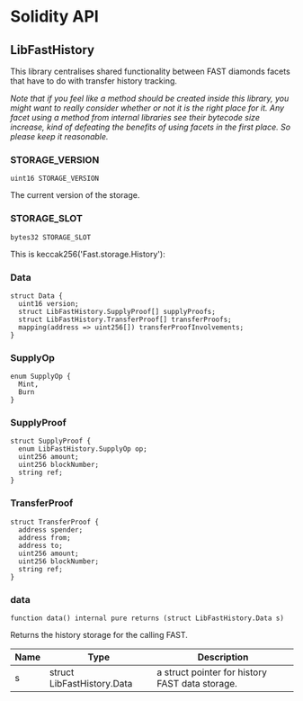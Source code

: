 # Solidity API

## LibFastHistory

This library centralises shared functionality between FAST diamonds facets that have to do with transfer
history tracking.

_Note that if you feel like a method should be created inside this library, you might want to really consider
whether or not it is the right place for it. Any facet using a method from internal libraries see their bytecode
size increase, kind of defeating the benefits of using facets in the first place. So please keep it reasonable._

### STORAGE_VERSION

```solidity
uint16 STORAGE_VERSION
```

The current version of the storage.

### STORAGE_SLOT

```solidity
bytes32 STORAGE_SLOT
```

This is keccak256('Fast.storage.History'):

### Data

```solidity
struct Data {
  uint16 version;
  struct LibFastHistory.SupplyProof[] supplyProofs;
  struct LibFastHistory.TransferProof[] transferProofs;
  mapping(address => uint256[]) transferProofInvolvements;
}
```

### SupplyOp

```solidity
enum SupplyOp {
  Mint,
  Burn
}
```

### SupplyProof

```solidity
struct SupplyProof {
  enum LibFastHistory.SupplyOp op;
  uint256 amount;
  uint256 blockNumber;
  string ref;
}
```

### TransferProof

```solidity
struct TransferProof {
  address spender;
  address from;
  address to;
  uint256 amount;
  uint256 blockNumber;
  string ref;
}
```

### data

```solidity
function data() internal pure returns (struct LibFastHistory.Data s)
```

Returns the history storage for the calling FAST.

| Name | Type | Description |
| ---- | ---- | ----------- |
| s | struct LibFastHistory.Data | a struct pointer for history FAST data storage. |

